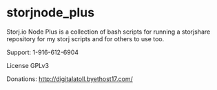 # storjnode_plus
Storj.io Node Plus is a collection of bash scripts for running a storjshare repository for my storj scripts 
and for others to use too. 

Support: 1-916-612-6904 

License GPLv3 

Donations: http://digitalatoll.byethost17.com/
